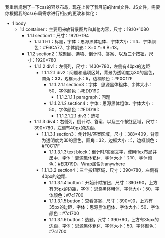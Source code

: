 我重新规划了一下css的容器布局，现在上传了我目前的html文件、JS文件，需要你根据我的css布局需求进行相应的更改和优化：

- 1 body
  - 1.1 container：主要用来放背景图片和其他内容，尺寸：1920*1080
    - 1.1.1 section1：尺寸：1920*194
      - 1.1.1.1 H1：标题，字体：思源黑体粗体、字体大小：114、字体颜色：#F6CA77、字体阴影：X=0 Y=9 B=13。
    - 1.1.2 section2：放题目、选项、倒计时、答案、以及三个按钮，尺寸：1920*780
      - 1.1.1.2 div1：左侧列，尺寸：1430*780，左侧有40px的边距
        - 1.1.1.2.1 div2：问题和选项区域，背景为透明度为30的黑色，圆角：32，边框大小：5，边框颜色：#F0C17F
          - 1.1.1.2.1.1 section3：字体：思源黑体粗体、字体大小：50、字体颜色：#EDD19D
            - 1.1.1.2.1.1.1 paragraph：问题
          - 1.1.1.2.1.2 section4：字体：思源黑体粗体、字体大小：50、字体颜色：#EDD19D
            - 1.1.1.2.1.2.1 div3：选项
      - 1.1.1.3 div4：右侧列，倒计时、答案、以及三个按钮区域，尺寸：390*780，左侧有40px的边距。
        - 1.1.1.3.1 section3：倒计时/答案区域，尺寸：388*409，背景为透明度为30的黑色，圆角：32，边框大小：5，边框颜色：#F0C17F
          - 1.1.1.3.1.3 text block：倒计时/答案文字，使用flex布局并居中，字体：思源黑体粗体、字体大小：200、字体颜色：#EDD19D，Wrap属性为anywhere
        - 1.1.1.3.2 section4：三个按钮区域，尺寸：390*780，左侧有40px的边距。
          - 1.1.1.3.1.4 button：开始计时按钮，尺寸：390*90，上方有35px的边距，字体：思源黑体粗体、字体大小：50、字体颜色：#7c1700
          - 1.1.1.3.1.5 button：查看答案，尺寸：390*90，上方有35px的边距，字体：思源黑体粗体、字体大小：50、字体颜色：#7c1700
          - 1.1.1.3.1.6 button：选题，尺寸：390*90，上方有35px的边距，字体：思源黑体粗体、字体大小：50、字体颜色：#7c1700


